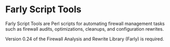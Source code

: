 Farly Script Tools
==================

Farly Script Tools are Perl scripts for automating firewall management
tasks such as firewall audits, optimizations, cleanups, and configuration
rewrites.

Version 0.24 of the Firewall Analysis and Rewrite Library (Farly) is
required.